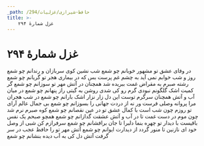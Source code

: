 ```yaml
---
_path: /حافظ-شیرازی/غزلیات/294
title: >-
    غزل شمارهٔ ۲۹۴
---
```

# غزل شمارهٔ ۲۹۴

در وفای عشق تو مشهور خوبانم چو شمع
شب نشین کوی سربازان و رندانم چو شمع
روز و شب خوابم نمی آید به چشم غم پرست
بس که در بیماری هجر تو گریانم چو شمع
رشته صبرم به مقراض غمت ببریده شد
همچنان در آتش مهر تو سوزانم چو شمع
گر کمیت اشک گلگونم نبودی گرم رو
کی شدی روشن به گیتی راز پنهانم چو شمع
در میان آب و آتش همچنان سرگرم توست
این دل زار نزار اشک بارانم چو شمع
در شب هجران مرا پروانه وصلی فرست
ور نه از دردت جهانی را بسوزانم چو شمع
بی جمال عالم آرای تو روزم چون شب است
با کمال عشق تو در عین نقصانم چو شمع
کوه صبرم نرم شد چون موم در دست غمت
تا در آب و آتش عشقت گدازانم چو شمع
همچو صبحم یک نفس باقیست با دیدار تو
چهره بنما دلبرا تا جان برافشانم چو شمع
سرفرازم کن شبی از وصل خود ای نازنین
تا منور گردد از دیدارت ایوانم چو شمع
آتش مهر تو را حافظ عجب در سر گرفت
آتش دل کی به آب دیده بنشانم چو شمع

